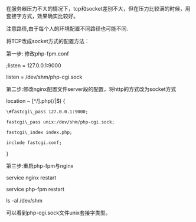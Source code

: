 在服务器压力不大的情况下，tcp和socket差别不大，但在压力比较满的时候，用套接字方式，效果确实比较好。

注意路径,由于每个人的环境配置不同路径也可能不同.

将TCP改成socket方式的配置方法：

第一步: 修改php-fpm.conf

;listen = 127.0.0.1:9000

listen = /dev/shm/php-cgi.sock

第二步:修改nginx配置文件server段的配置，将http的方式改为socket方式

location ~ \[^/\]\.php\(/\|$\) {

    \#fastcgi\_pass 127.0.0.1:9000;

    fastcgi\_pass unix:/dev/shm/php-cgi.sock;

    fastcgi\_index index.php;

    include fastcgi.conf;

}

第三步:重启php-fpm与nginx

service nginx restart

service php-fpm restart

ls -al /dev/shm

可以看到php-cgi.sock文件unix套接字类型。



